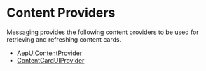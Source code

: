 # Content Providers

Messaging provides the following content providers to be used for retrieving and refreshing content cards.

- [AepUIContentProvider](./aepuicontentprovider.md)
- [ContentCardUIProvider](./contentcarduiprovider.md)
